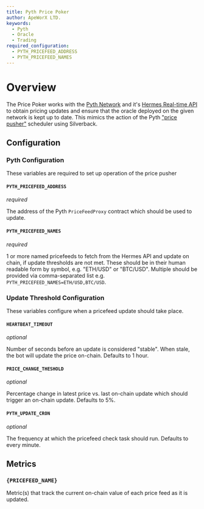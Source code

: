 ```yaml
---
title: Pyth Price Poker
author: ApeWorX LTD.
keywords:
  - Pyth
  - Oracle
  - Trading
required_configuration:
  - PYTH_PRICEFEED_ADDRESS
  - PYTH_PRICEFEED_NAMES
---
```


# Overview

The Price Poker works with the [Pyth Network](https://pyth.network) and it's [Hermes Real-time API](https://hermes.pyth.network)
to obtain pricing updates and ensure that the oracle deployed on the given network is kept up to date.
This mimics the action of the Pyth ["price pusher"](https://docs.pyth.network/price-feeds/schedule-price-updates/using-scheduler)
scheduler using Silverback.

## Configuration

### Pyth Configuration

These variables are required to set up operation of the price pusher

#### `PYTH_PRICEFEED_ADDRESS`

_required_

The address of the Pyth `PriceFeedProxy` contract which should be used to update.

#### `PYTH_PRICEFEED_NAMES`

_required_

1 or more named pricefeeds to fetch from the Hermes API and update on chain, if update thresholds are not met.
These should be in their human readable form by symbol, e.g. "ETH/USD" or "BTC/USD".
Multiple should be provided via comma-separated list e.g. `PYTH_PRICEFEED_NAMES=ETH/USD,BTC/USD`.

### Update Threshold Configuration

These variables configure when a pricefeed update should take place.

#### `HEARTBEAT_TIMEOUT`

_optional_

Number of seconds before an update is considered "stable".
When stale, the bot will update the price on-chain.
Defaults to 1 hour.

#### `PRICE_CHANGE_THESHOLD`

_optional_

Percentage change in latest price vs. last on-chain update which should trigger an on-chain update.
Defaults to 5%.

#### `PYTH_UPDATE_CRON`

_optional_

The frequency at which the pricefeed check task should run.
Defaults to every minute.

## Metrics

### `{PRICEFEED_NAME}`

Metric(s) that track the current on-chain value of each price feed as it is updated.
